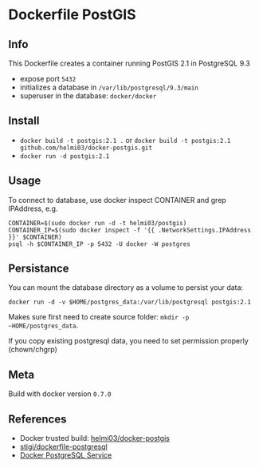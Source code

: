 # Dockerfile PostGIS

## Info

This Dockerfile creates a container running PostGIS 2.1 in PostgreSQL 9.3

- expose port `5432`
- initializes a database in `/var/lib/postgresql/9.3/main`
- superuser in the database: `docker/docker`


## Install

- `docker build -t postgis:2.1 .` or `docker build -t postgis:2.1 github.com/helmi03/docker-postgis.git`
- `docker run -d postgis:2.1`


## Usage

To connect to database, use docker inspect CONTAINER and grep IPAddress, e.g.

```
CONTAINER=$(sudo docker run -d -t helmi03/postgis)
CONTAINER_IP=$(sudo docker inspect -f '{{ .NetworkSettings.IPAddress }}' $CONTAINER)
psql -h $CONTAINER_IP -p 5432 -U docker -W postgres
```


## Persistance

You can mount the database directory as a volume to persist your data:

`docker run -d -v $HOME/postgres_data:/var/lib/postgresql postgis:2.1`

Makes sure first need to create source folder: `mkdir -p ~HOME/postgres_data`.

If you copy existing postgresql data, you need to set permission properly (chown/chgrp)


## Meta

Build with docker version `0.7.0`


## References

- Docker trusted build: [helmi03/docker-postgis](https://index.docker.io/u/helmi03/docker-postgis/)
- [stigi/dockerfile-postgresql](https://github.com/stigi/dockerfile-postgresql)
- [Docker PostgreSQL Service](http://docs.docker.io/en/latest/examples/postgresql_service/)
